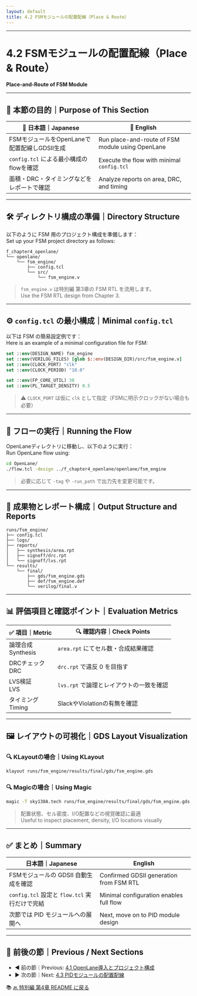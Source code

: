 ```yaml
---
layout: default
title: 4.2 FSMモジュールの配置配線（Place & Route）
---
```


---

# 4.2 FSMモジュールの配置配線（Place & Route）  
**Place-and-Route of FSM Module**

---

## 🎯 本節の目的｜Purpose of This Section

| 📝 日本語｜Japanese | 📘 English |
|----------------------|-----------|
| FSMモジュールをOpenLaneで配置配線しGDSII生成 | Run place-and-route of FSM module using OpenLane |
| `config.tcl` による最小構成のflowを確認 | Execute the flow with minimal `config.tcl` |
| 面積・DRC・タイミングなどをレポートで確認 | Analyze reports on area, DRC, and timing |

---

## 🛠️ ディレクトリ構成の準備｜Directory Structure

以下のように FSM 用のプロジェクト構成を準備します：  
Set up your FSM project directory as follows:

```text
f_chapter4_openlane/
└── openlane/
    └── fsm_engine/
        ├── config.tcl
        └── src/
            └── fsm_engine.v
```

> `fsm_engine.v` は特別編 第3章の FSM RTL を流用します。  
> Use the FSM RTL design from Chapter 3.

---

## ⚙️ `config.tcl` の最小構成｜Minimal `config.tcl`

以下は FSM の簡易設定例です：  
Here is an example of a minimal configuration file for FSM:

```tcl
set ::env(DESIGN_NAME) fsm_engine
set ::env(VERILOG_FILES) [glob $::env(DESIGN_DIR)/src/fsm_engine.v]
set ::env(CLOCK_PORT) "clk"
set ::env(CLOCK_PERIOD) "10.0"

set ::env(FP_CORE_UTIL) 30
set ::env(PL_TARGET_DENSITY) 0.5
```

> ⚠️ `CLOCK_PORT` は仮に `clk` として指定（FSMに明示クロックがない場合も必要）

---

## 🚀 フローの実行｜Running the Flow

OpenLaneディレクトリに移動し、以下のように実行：  
Run OpenLane flow using:

```bash
cd OpenLane/
./flow.tcl -design ../f_chapter4_openlane/openlane/fsm_engine
```

> 必要に応じて `-tag` や `-run_path` で出力先を変更可能です。

---

## 📂 成果物とレポート構成｜Output Structure and Reports

```text
runs/fsm_engine/
├── config.tcl
├── logs/
├── reports/
│   ├── synthesis/area.rpt
│   ├── signoff/drc.rpt
│   └── signoff/lvs.rpt
└── results/
    └── final/
        ├── gds/fsm_engine.gds
        ├── def/fsm_engine.def
        └── verilog/final.v
```

---

## 📊 評価項目と確認ポイント｜Evaluation Metrics

| ✅ 項目｜Metric | 🔍 確認内容｜Check Points |
|------------------|---------------------------|
| 論理合成<br>Synthesis | `area.rpt` にてセル数・合成結果確認 |
| DRCチェック<br>DRC | `drc.rpt` で違反 0 を目指す |
| LVS検証<br>LVS | `lvs.rpt` で論理とレイアウトの一致を確認 |
| タイミング<br>Timing | SlackやViolationの有無を確認 |

---

## 🖼️ レイアウトの可視化｜GDS Layout Visualization

### 🔍 KLayoutの場合｜Using KLayout

```bash
klayout runs/fsm_engine/results/final/gds/fsm_engine.gds
```

### 🔍 Magicの場合｜Using Magic

```bash
magic -T sky130A.tech runs/fsm_engine/results/final/gds/fsm_engine.gds
```

> 配置状態、セル密度、I/O配置などの視覚確認に最適  
> Useful to inspect placement, density, I/O locations visually

---

## ✅ まとめ｜Summary

| 日本語｜Japanese | English |
|------------------|---------|
| FSMモジュールの GDSII 自動生成を確認 | Confirmed GDSII generation from FSM RTL |
| `config.tcl` 設定と `flow.tcl` 実行だけで完結 | Minimal configuration enables full flow |
| 次節では PID モジュールへの展開へ | Next, move on to PID module design |

---

## 📎 前後の節｜Previous / Next Sections

- ◀️ 前の節｜Previous: [4.1 OpenLane導入とプロジェクト構成](./4_1_openlane_intro.md)  
- ▶️ 次の節｜Next: [4.3 PIDモジュールの配置配線](./4_3_pid_layout.md)

📚 [🔙 特別編 第4章 README に戻る](../README.md)
